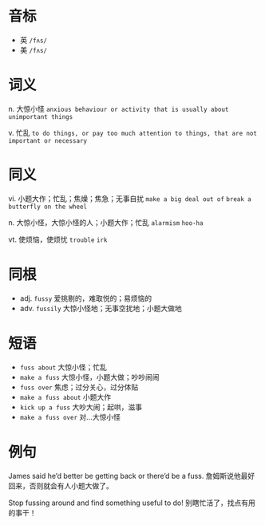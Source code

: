# 音标

- 英 `/fʌs/`
- 美 `/fʌs/`

# 词义

n. 大惊小怪
`anxious behaviour or activity that is usually about unimportant things`

v. 忙乱
`to do things, or pay too much attention to things, that are not important or necessary`

# 同义

vi. 小题大作；忙乱；焦燥；焦急；无事自扰
`make a big deal out of` `break a butterfly on the wheel`

n. 大惊小怪，大惊小怪的人；小题大作；忙乱
`alarmism` `hoo-ha`

vt. 使烦恼，使烦忧
`trouble` `irk`

# 同根

- adj. `fussy` 爱挑剔的，难取悦的；易烦恼的
- adv. `fussily` 大惊小怪地；无事空扰地；小题大做地

# 短语

- `fuss about` 大惊小怪；忙乱
- `make a fuss` 大惊小怪，小题大做；吵吵闹闹
- `fuss over` 焦虑；过分关心，过分体贴
- `make a fuss about` 小题大作
- `kick up a fuss` 大吵大闹；起哄，滋事
- `make a fuss over` 对…大惊小怪

# 例句

James said he’d better be getting back or there’d be a fuss.
詹姆斯说他最好回来，否则就会有人小题大做了。

Stop fussing around and find something useful to do!
别瞎忙活了，找点有用的事干！



